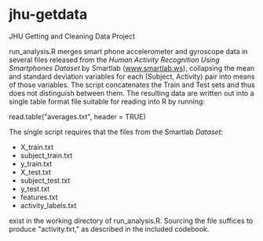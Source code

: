 jhu-getdata
===========

JHU Getting and Cleaning Data Project

run_analysis.R merges smart phone accelerometer and gyroscope data
in several files released from the _Human Activity Recognition Using
Smartphones Dataset_ by Smartlab (www.smartlab.ws), collapsing the
mean and standard deviation variables for each (Subject, Activity)
pair into means of those variables. The script concatenates the Train and Test sets
and thus does not distinguish between them. The resulting data are written
out into a single table format file suitable for reading into R by
running:

read.table("averages.txt", header = TRUE)

The single script requires that the files from the Smartlab _Dataset_:

- X_train.txt
- subject_train.txt
- y_train.txt
- X_test.txt
- subject_test.txt
- y_test.txt
- features.txt
- activity_labels.txt

exist in the working directory of run_analysis.R. Sourcing the file suffices to produce "activity.txt," as described in the included codebook.
